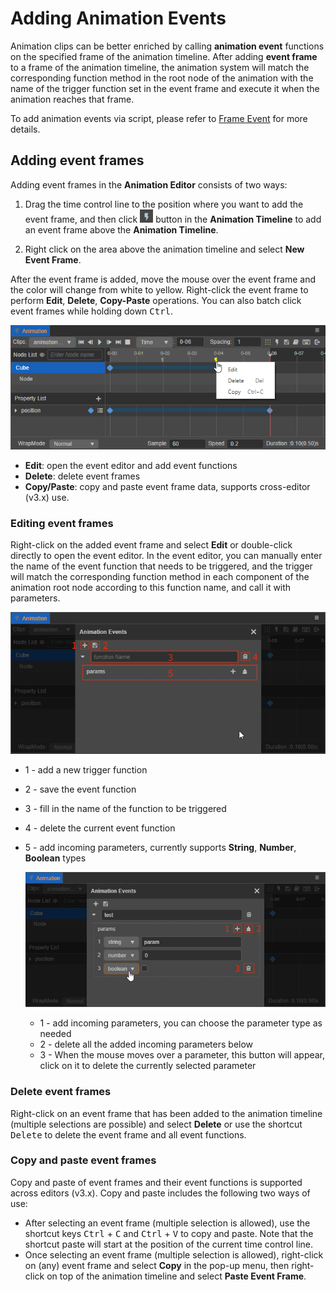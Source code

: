 # Adding Animation Events

Animation clips can be better enriched by calling **animation event** functions on the specified frame of the animation timeline. After adding **event frame** to a frame of the animation timeline, the animation system will match the corresponding function method in the root node of the animation with the name of the trigger function set in the event frame and execute it when the animation reaches that frame.

To add animation events via script, please refer to [Frame Event](animation-component.md#frame-event) for more details.

## Adding event frames

Adding event frames in the **Animation Editor** consists of two ways:

1. Drag the time control line to the position where you want to add the event frame, and then click ![add event](animation-editor/menu_event.png) button in the **Animation Timeline** to add an event frame above the **Animation Timeline**.

2. Right click on the area above the animation timeline and select **New Event Frame**.

After the event frame is added, move the mouse over the event frame and the color will change from white to yellow. Right-click the event frame to perform **Edit**, **Delete**, **Copy-Paste** operations. You can also batch click event frames while holding down <kbd>Ctrl</kbd>.

![add-event](animation-event/animation-event-menu.png)

- **Edit**: open the event editor and add event functions
- **Delete**: delete event frames
- **Copy/Paste**: copy and paste event frame data, supports cross-editor (v3.x) use.

### Editing event frames

Right-click on the added event frame and select **Edit** or double-click directly to open the event editor. In the event editor, you can manually enter the name of the event function that needs to be triggered, and the trigger will match the corresponding function method in each component of the animation root node according to this function name, and call it with parameters.

![event editor](animation-event/event-editor.png)

- 1 - add a new trigger function
- 2 - save the event function
- 3 - fill in the name of the function to be triggered
- 4 - delete the current event function
- 5 - add incoming parameters, currently supports **String**, **Number**, **Boolean** types

  ![add animation event](animation-event/add-animation-event.png)

    - 1 - add incoming parameters, you can choose the parameter type as needed
    - 2 - delete all the added incoming parameters below
    - 3 - When the mouse moves over a parameter, this button will appear, click on it to delete the currently selected parameter

### Delete event frames

Right-click on an event frame that has been added to the animation timeline (multiple selections are possible) and select **Delete** or use the shortcut <kbd>Delete</kbd> to delete the event frame and all event functions.

### Copy and paste event frames

Copy and paste of event frames and their event functions is supported across editors (v3.x). Copy and paste includes the following two ways of use:

- After selecting an event frame (multiple selection is allowed), use the shortcut keys <kbd>Ctrl</kbd> + <kbd>C</kbd> and <kbd>Ctrl</kbd> + <kbd>V</kbd> to copy and paste. Note that the shortcut paste will start at the position of the current time control line.
- Once selecting an event frame (multiple selection is allowed), right-click on (any) event frame and select **Copy** in the pop-up menu, then right-click on top of the animation timeline and select **Paste Event Frame**.
